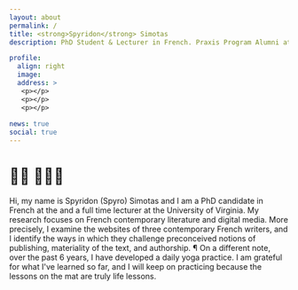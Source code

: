 ```yaml
---
layout: about
permalink: /
title: <strong>Spyridon</strong> Simotas
description: PhD Student & Lecturer in French. Praxis Program Alumni at the Scholars' Lab. 

profile:
  align: right
  image: 
  address: >
   <p></p>
   <p></p>
   <p></p>
    
news: true
social: true
---
```

  
# 👋🏻 👨🏻‍💻 

Hi, my name is Spyridon (Spyro) Simotas and I am a PhD candidate in French at the and a full time lecturer at the University of Virginia. My research focuses on French contemporary literature and digital media. More precisely, I examine the websites of three contemporary French writers, and I identify the ways in which they challenge preconceived notions of publishing, materiality of the text, and authorship. ¶ On a different note, over the past 6 years, I have developed a daily yoga practice. I am grateful for what I've learned so far, and I will keep on practicing because the lessons on the mat are truly life lessons. 
